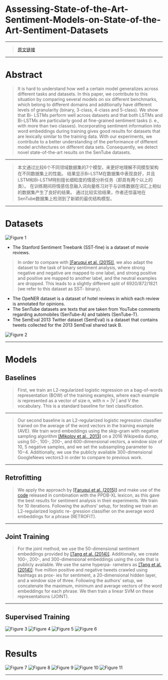 # Assessing-State-of-the-Art-Sentiment-Models-on-State-of-the-Art-Sentiment-Datasets

----------
> [原文链接](http://www.aclweb.org/anthology/W17-5202)

----------
# Abstract

> It is hard to understand how well a certain model generalizes across different tasks and datasets. 
In this paper, we contribute to this situation by comparing several models on six different benchmarks, which belong to different domains and additionally have different levels of granularity (binary, 3-class, 4-class and 5-class). 
We show that Bi- LSTMs perform well across datasets and that both LSTMs and Bi-LSTMs are particularly good at fine-grained sentiment tasks (i. e., with more than two classes). 
Incorporating sentiment information into word embeddings during training gives good results for datasets that are lexically similar to the training data. 
With our experiments, we contribute to a better understanding of the performance of different model architectures on different data sets. 
Consequently, we detect novel state-of-the-art results on the SenTube datasets.

----------

> 本文通过比较6个不同领域数据集的7个模型，来更好地理解不同模型架构在不同数据集上的性能。
结果显示Bi-LSTM在数据集中表现良好，并且LSTM和Bi-LSTM特别擅长细粒度的情感分析任务（即具有两个以上的类）。
在训练期间将情感信息融入词向量练习对于与训练数据在词汇上相似的数据集产生了良好的结果。 
通过比较实验结果，作者还惊喜地在SenTube数据集上检测到了新颖的最优结构模型。

----------

# Datasets
![Figure 1](https://github.com/Eurus-Holmes/Research_Papers/raw/master/paper_notes/Assessing-State-of-the-Art-Sentiment-Models-on-State-of-the-Art-Sentiment-Datasets/images/1.png)


 - The Stanford Sentiment Treebank (SST-fine) is a dataset of movie reviews.

> In order to compare with [[Faruqui et al. (2015)]](http://www.aclweb.org/anthology/N15-1184), we also adapt the dataset to the task of binary sentiment analysis, where strong negative and negative are mapped to one label, and strong positive and positive are mapped to another label, and the neutral examples are dropped. This leads to a slightly different split of 6920/872/1821 (we refer to this dataset as SST- binary).

 - The OpeNER dataset is a dataset of hotel reviews in which each review is annotated for opinions. 
 - The SenTube datasets are texts that are taken from YouTube comments regarding automobiles (SenTube-A) and tablets (SenTube-T).
 - The SemEval 2013 Twitter dataset (SemEval) is a dataset that contains tweets collected for the 2013 SemEval shared task B.

![Figure 2](https://github.com/Eurus-Holmes/Research_Papers/raw/master/paper_notes/Assessing-State-of-the-Art-Sentiment-Models-on-State-of-the-Art-Sentiment-Datasets/images/2.png)


----------

# Models

## Baselines

> First, we train an L2-regularized logistic regression on a bag-of-words representation (BOW) of the training examples, where each example is represented as a vector of size n, with n = |V | and V the vocabulary. This is a standard baseline for text classification.

----------

> Our second baseline is an L2-regularized logistic regression classifier trained on the average of the word vectors in the training example (AVE). We train word embeddings using the skip-gram with negative sampling algorithm [[Mikolov et al., 2013]](https://arxiv.org/pdf/1301.3781.pdf) on a 2016 Wikipedia dump, using 50-, 100-, 200-, and 600-dimensional vectors, a window size of 10, 5 negative samples, and we set the subsampling parameter to 10−4. Additionally, we use the publicly available 300-dimensional GoogleNews vectors3 in order to compare to previous work.

----------
## Retrofitting

> We apply the approach by [[Faruqui et al. (2015)]](http://www.aclweb.org/anthology/N15-1184) and make use of the [code](https://github.com/mfaruqui/retrofitting) released in combination with the PPDB-XL lexicon, as this gave the best results for sentiment analysis in their experiments. We train for 10 iterations. Following the authors’ setup, for testing we train an L2-regularized logistic re- gression classifier on the average word embeddings for a phrase (RETROFIT).

----------

## Joint Training

> For the joint method, we use the 50-dimensional sentiment embeddings provided by [[Tang et al. (2014)]](http://www.aclweb.org/anthology/P14-1146). Additionally, we create 100-, 200-, and 300-dimensional embeddings using the code that is publicly available. We use the same hyperpa- rameters as [[Tang et al. (2014)]](http://www.aclweb.org/anthology/P14-1146): five million positive and negative tweets crawled using hashtags as prox- ies for sentiment, a 20-dimensional hidden layer, and a window size of three. Following the authors’ setup, we concatenate the maximum, minimum and average vectors of the word embeddings for each phrase. We then train a linear SVM on these representations (JOINT).

----------

## Supervised Training

![Figure 3](https://github.com/Eurus-Holmes/Research_Papers/raw/master/paper_notes/Assessing-State-of-the-Art-Sentiment-Models-on-State-of-the-Art-Sentiment-Datasets/images/3.png)
![Figure 4](https://github.com/Eurus-Holmes/Research_Papers/raw/master/paper_notes/Assessing-State-of-the-Art-Sentiment-Models-on-State-of-the-Art-Sentiment-Datasets/images/4.png)
![Figure 5](https://github.com/Eurus-Holmes/Research_Papers/raw/master/paper_notes/Assessing-State-of-the-Art-Sentiment-Models-on-State-of-the-Art-Sentiment-Datasets/images/5.png)
![Figure 6](https://github.com/Eurus-Holmes/Research_Papers/raw/master/paper_notes/Assessing-State-of-the-Art-Sentiment-Models-on-State-of-the-Art-Sentiment-Datasets/images/6.png)

----------

# Results
![Figure 7](https://github.com/Eurus-Holmes/Research_Papers/raw/master/paper_notes/Assessing-State-of-the-Art-Sentiment-Models-on-State-of-the-Art-Sentiment-Datasets/images/7.png)
![Figure 8](https://github.com/Eurus-Holmes/Research_Papers/raw/master/paper_notes/Assessing-State-of-the-Art-Sentiment-Models-on-State-of-the-Art-Sentiment-Datasets/images/8.png)
![Figure 9](https://github.com/Eurus-Holmes/Research_Papers/raw/master/paper_notes/Assessing-State-of-the-Art-Sentiment-Models-on-State-of-the-Art-Sentiment-Datasets/images/9.png)
![Figure 10](https://github.com/Eurus-Holmes/Research_Papers/raw/master/paper_notes/Assessing-State-of-the-Art-Sentiment-Models-on-State-of-the-Art-Sentiment-Datasets/images/10.png)
![Figure 11](https://github.com/Eurus-Holmes/Research_Papers/raw/master/paper_notes/Assessing-State-of-the-Art-Sentiment-Models-on-State-of-the-Art-Sentiment-Datasets/images/11.png)

----------




